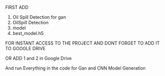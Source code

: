 FIRST ADD 
1. Oil Spill Detection for gan
2. OilSpill Detection
3. model
4. best_model.h5

FOR INSTANT ACCESS TO THE PROJECT AND DONT FORGET TO ADD IT TO GOOGLE DRIVE

OR ADD 1 and 2 in Google Drive

And run Everything in the code for Gan and CNN Model Generation
